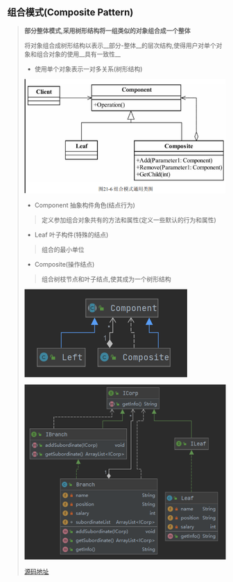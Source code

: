 ## 组合模式(Composite Pattern)

> **部分整体模式,采用树形结构将一组类似的对象组合成一个整体**
>
> 将对象组合成树形结构以表示__部分-整体__的层次结构,使得用户对单个对象和组合对象的使用__具有一致性__
>
> - 使用单个对象表示一对多关系(树形结构)
>
> ![image-20211028105857719](image-20211028105857719.png) 
>
> - Component  抽象构件角色(结点行为)
>
> > 定义参加组合对象共有的方法和属性(定义一些默认的行为和属性)
>
> - Leaf 叶子构件(特殊的结点)
>
> > 组合的最小单位
>
> - Composite(操作结点)
>
> > 组合树枝节点和叶子结点,使其成为一个树形结构
>
> ![image-20211028162620994](image-20211028162620994.png) 
>
> ![image-20211028162505098](image-20211028162505098.png) 
>
> [源码地址](https://gitee.com/miaomiaole/DesignPattern/blob/master/src/main/java/org/example/Composite/Case1/Branch.java)

